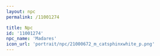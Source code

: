 ```yaml
---
layout: npc
permalink: /11001274

title: Npc
id: '11001274'
npc_name: 'Madares'
icon_url: 'portrait/npc/21000672_m_catsphinxwhite_p.png'
---
```

